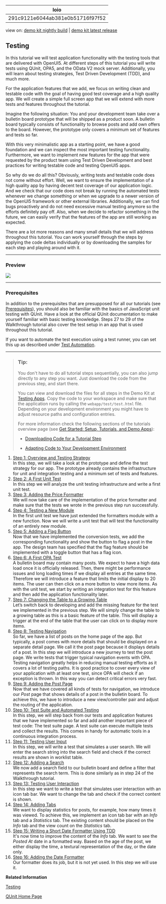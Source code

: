 <!-- loio291c9121e6044ab381e0b51716f97f52 -->

| loio |
| -----|
| 291c9121e6044ab381e0b51716f97f52 |

<div id="loio">

view on: [demo kit nightly build](https://openui5nightly.hana.ondemand.com/#/topic/291c9121e6044ab381e0b51716f97f52) | [demo kit latest release](https://openui5.hana.ondemand.com/#/topic/291c9121e6044ab381e0b51716f97f52)</div>

## Testing

In this tutorial we will test application functionality with the testing tools that are delivered with OpenUI5. At different steps of this tutorial you will write tests using QUnit, OPA5, and the OData V2 mock server. Additionally, you will learn about testing strategies, Test Driven Development \(TDD\), and much more.

For the application features that we add, we focus on writing clean and testable code with the goal of having good test coverage and a high quality app. We will create a simple full screen app that we will extend with more tests and features throughout the tutorial.

Imagine the following situation: You and your development team take over a bulletin board prototype that will be shipped as a product soon. A bulletin board typically consists of functionality to browse posts and add own offers to the board. However, the prototype only covers a minimum set of features and tests so far.

With this very minimalistic app as a starting point, we have a good foundation and we can inspect the most important testing functionality. Furthermore, we want to implement new features for the app that were requested by the product team using Test Driven Development and best practices for writing testable code and testing OpenUI5 apps.

So why do we do all this? Obviously, writing tests and testable code does not come without effort. Well, we want to ensure the implementation of a high quality app by having decent test coverage of our application logic. And we check that our code does not break by running the automated tests whenever we change something or when we upgrade to a newer version of the OpenUI5 framework or other external libraries. Additionally, we can find bugs proactively and do not need excessive manual testing anymore so the efforts definitely pay off. Also, when we decide to refactor something in the future, we can easily verify that the features of the app are still working as expected.

There are a lot more reasons and many small details that we will address throughout this tutorial. You can work yourself through the steps by applying the code deltas individually or by downloading the samples for each step and playing around with it.

***

### Preview

 ![](loio89001ea1e4ab4529b8d412ee683b9744_HiRes.png) 

***

### Prerequisites

In addition to the prerequisites that are presupposed for all our tutorials \(see [Prerequisites](Get_Started_Setup,_Tutorials,_and_Demo_Apps_8b49fc1.md#loio8b49fc198bf04b2d9800fc37fecbb218__tutorials_prerequisites)\), you should also be familiar with the basics of JavaScript unit testing with QUnit. Have a look at the official QUnit documentation to make yourself familiar with basic testing knowledge. Steps 27 to 29 of the Walkthrough tutorial also cover the test setup in an app that is used throughout this tutorial.

If you want to automate the test execution using a test runner, you can set this up as described under [Test Automation](Test_Automation_ae44824.md#loioae448243822448d8ba04b4784f4b09a0).

***

> ### Tip:  
> You don't have to do all tutorial steps sequentially, you can also jump directly to any step you want. Just download the code from the previous step, and start there.
> 
> You can view and download the files for all steps in the Demo Kit at [Testing Apps](https://openui5.hana.ondemand.com/explored.html#/entity/sap.m.tutorial.testing/samples). Copy the code to your workspace and make sure that the application runs by calling the `webapp/test/test.html` file. Depending on your development environment you might have to adjust resource paths and configuration entries.
> 
> For more information check the following sections of the tutorials overview page \(see [Get Started: Setup, Tutorials, and Demo Apps](Get_Started_Setup,_Tutorials,_and_Demo_Apps_8b49fc1.md)\):
> 
> -   [Downloading Code for a Tutorial Step](Get_Started_Setup,_Tutorials,_and_Demo_Apps_8b49fc1.md#loio8b49fc198bf04b2d9800fc37fecbb218__tutorials_download)
> 
> -   [Adapting Code to Your Development Environment](Get_Started_Setup,_Tutorials,_and_Demo_Apps_8b49fc1.md#loio8b49fc198bf04b2d9800fc37fecbb218__tutorials_adaptation)

1.  [Step 1: Overview and Testing Strategy](Step_1_Overview_and_Testing_Strategy_ab134ef.md "In this step, we will take a look at the prototype and define the test strategy for our
		app. The prototype already contains the infrastructure for unit and integration testing and
		a minimum set of tests and features.")  
In this step, we will take a look at the prototype and define the test strategy for our app. The prototype already contains the infrastructure for unit and integration testing and a minimum set of tests and features.
2.  [Step 2: A First Unit Test](Step_2_A_First_Unit_Test_b81736e.md "In this step we will analyze the unit testing infrastructure and write a first unit
		test. ")  
In this step we will analyze the unit testing infrastructure and write a first unit test.
3.  [Step 3: Adding the Price Formatter](Step_3_Adding_the_Price_Formatter_2bf4892.md "We will now take care of the implementation of the price formatter
		and make sure that the tests we wrote in the previous step run
		successfully. ")  
We will now take care of the implementation of the price formatter and make sure that the tests we wrote in the previous step run successfully.
4.  [Step 4: Testing a New Module](Step_4_Testing_a_New_Module_a5bb7a6.md "In the first unit test we have just extended the formatters module with a new
		function. Now we will write a unit test that will test the functionality of an entirely new
		module. ")  
In the first unit test we have just extended the formatters module with a new function. Now we will write a unit test that will test the functionality of an entirely new module.
5.  [Step 5: Adding a Flag Button](Step_5_Adding_a_Flag_Button_69a25bf.md "Now that we have implemented the conversion tests, we add the corresponding
		functionality and show the button to flag a post in the app. The design team has specified
		that the flag feature should be implemented with a toggle button that has a flag
		icon.")  
Now that we have implemented the conversion tests, we add the corresponding functionality and show the button to flag a post in the app. The design team has specified that the flag feature should be implemented with a toggle button that has a flag icon.
6.  [Step 6: A First OPA Test](Step_6_A_First_OPA_Test_1b47457.md "A bulletin board may contain many posts. We expect to have a high data load once it
		is officially released. Then, there might be performance issues and long loading times if we
		display all entries at the same time. Therefore we will introduce a feature that limits the
		initial display to 20 items. The user can then click on a more button to view more items. As
		with the unit test, we start by writing an integration test for this feature and then add
		the application functionality later.")  
A bulletin board may contain many posts. We expect to have a high data load once it is officially released. Then, there might be performance issues and long loading times if we display all entries at the same time. Therefore we will introduce a feature that limits the initial display to 20 items. The user can then click on a more button to view more items. As with the unit test, we start by writing an integration test for this feature and then add the application functionality later.
7.  [Step 7: Changing the Table to a Growing Table](Step_7_Changing_the_Table_to_a_Growing_Table_016e0d4.md "Let’s switch back to developing and add the missing feature for the test we implemented
		in the previous step. We will simply change the table to a growing table as this is a basic
		feature of the table. This will display a trigger at the end of the table that the user can
		click on to display more items.")  
Let’s switch back to developing and add the missing feature for the test we implemented in the previous step. We will simply change the table to a growing table as this is a basic feature of the table. This will display a trigger at the end of the table that the user can click on to display more items.
8.  [Step 8: Testing Navigation](Step_8_Testing_Navigation_10592af.md "So far, we have a list of posts on the home page of the app. But typically, a post
			comes with more details that should be displayed on a separate detail page. We call it
			the post page because it displays details of a post. In this step we will introduce a new journey to test the post page.
			We write tests that trigger typical navigation events with OPA.
			Testing navigation greatly helps in reducing manual testing efforts
			as it covers a lot of testing paths. It is good practice to cover
			every view of your application with at least one test, since OPA
			will check if an exception is thrown. In this way you can detect
			critical errors very fast.")  
So far, we have a list of posts on the home page of the app. But typically, a post comes with more details that should be displayed on a separate detail page. We call it the post page because it displays details of a post. In this step we will introduce a new journey to test the post page. We write tests that trigger typical navigation events with OPA. Testing navigation greatly helps in reducing manual testing efforts as it covers a lot of testing paths. It is good practice to cover every view of your application with at least one test, since OPA will check if an exception is thrown. In this way you can detect critical errors very fast.
9.  [Step 9: Adding the Post Page](Step_9_Adding_the_Post_Page_4a9f063.md "Now that we have covered all kinds of tests for navigation, we introduce our
			Post page that shows details of a post in the bulletin board. To
		achieve this, we have to introduce a new view/controller pair and adjust the routing of the
		application.")  
Now that we have covered all kinds of tests for navigation, we introduce our *Post* page that shows details of a post in the bulletin board. To achieve this, we have to introduce a new view/controller pair and adjust the routing of the application.
10. [Step 10: Test Suite and Automated Testing](Step_10_Test_Suite_and_Automated_Testing_07c97a2.md "In this step, we will step back from our tests and application features that we have
		implemented so far and add another important piece of test code: The test suite page. A test
		suite can execute multiple tests and collect the results. This comes in handy for automatic
		tools in a continuous integration process.")  
In this step, we will step back from our tests and application features that we have implemented so far and add another important piece of test code: The test suite page. A test suite can execute multiple tests and collect the results. This comes in handy for automatic tools in a continuous integration process.
11. [Step 11: Testing User Input](Step_11_Testing_User_Input_92959b1.md "In this step, we will write a test that simulates a user search. We will enter the
		search string into the search field and check if the correct results are shown in worklist
		table.")  
In this step, we will write a test that simulates a user search. We will enter the search string into the search field and check if the correct results are shown in worklist table.
12. [Step 12: Adding a Search](Step_12_Adding_a_Search_0c270b4.md "We now add a search field to our bulletin board and define a filter that represents the search term. This is done similarly as in step 24 of the
		Walkthrough tutorial.")  
We now add a search field to our bulletin board and define a filter that represents the search term. This is done similarly as in step 24 of the Walkthrough tutorial.
13. [Step 13: Testing User Interaction](Step_13_Testing_User_Interaction_19ccd47.md "In this step we want to write a test that simulates user interaction with an icon tab bar. We want to change the tab and check if the correct
		content is shown.")  
In this step we want to write a test that simulates user interaction with an icon tab bar. We want to change the tab and check if the correct content is shown.
14. [Step 14: Adding Tabs](Step_14_Adding_Tabs_6e9c6bd.md "We want to display statistics for posts, for example, how many times
		it was viewed. To achieve this, we implement an icon tab bar with an
			Info tab and a
			Statistics tab. The existing content should
		be placed on the Info tab and the view count on
		the Statistics tab.")  
We want to display statistics for posts, for example, how many times it was viewed. To achieve this, we implement an icon tab bar with an *Info* tab and a *Statistics* tab. The existing content should be placed on the *Info* tab and the view count on the *Statistics* tab.
15. [Step 15: Writing a Short Date Formatter Using TDD](Step_15_Writing_a_Short_Date_Formatter_Using_TDD_bc4114a.md "It's now time to improve the content of the Info tab. We want to
		see the Posted At date in a formatted way. Based on the age of the
		post, we either display the time, a textural representation of the day, or the date only. ")  
It's now time to improve the content of the *Info* tab. We want to see the *Posted At* date in a formatted way. Based on the age of the post, we either display the time, a textural representation of the day, or the date only.
16. [Step 16: Adding the Date Formatter](Step_16_Adding_the_Date_Formatter_2ca583d.md "Our formatter does its job, but it is not yet used. In this step we will use
		it.")  
Our formatter does its job, but it is not yet used. In this step we will use it.

**Related Information**  


[Testing](Testing_7cdee40.md "OpenUI5 provides several testing options, like to unit and integration tests and the OData V2 mock server.")

[QUnit Home Page](https://qunitjs.com/)

